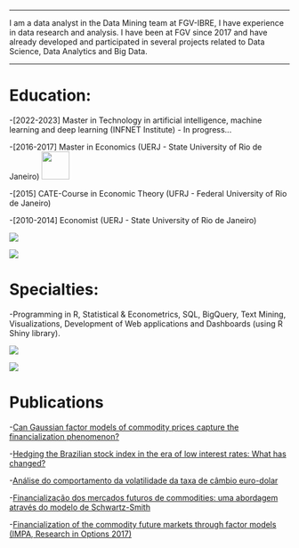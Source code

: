 

---
 
I am a data analyst in the Data Mining team at FGV-IBRE, I have experience in data research and analysis. I have been at FGV since 2017 and have already developed and participated in several projects related to Data Science, Data Analytics and Big Data.

---


# Education:

-[2022-2023] Master in Technology in artificial intelligence, machine learning and deep learning (INFNET Institute) - In progress...

-[2016-2017] Master in Economics (UERJ - State University of Rio de Janeiro) <img src="fa-circle-check" width="50" height="50"> 

<FontAwesomeIcon icon="fab fa-github" />

<i class="fa-duotone fa-circle-check"></i>

-[2015] CATE-Course in Economic Theory (UFRJ - Federal University of Rio de Janeiro)

-[2010-2014] Economist (UERJ - State University of Rio de Janeiro) 

[<img src="https://img.shields.io/badge/LABEL-MESSAGE-COLOR.svg?logo=data:image/png;base64,DATA">](<LINK>)

[<img src="https://fontawesome.com/icons/circle-check?s=duotone;base64,DATA">](<LINK>)


# Specialties:

-Programming in R, Statistical & Econometrics, SQL, BigQuery, Text Mining, Visualizations, Development of Web applications and Dashboards (using R Shiny library).

[<img src="https://img.shields.io/badge/R-276DC3?style=for-the-badge&logo=r&logoColor=white;base64,DATA">](<LINK>)

[<img src="https://github-readme-stats.vercel.app/api/top-langs/?username={wfaquieri};base64,DATA">](<LINK>)




# Publications

-[Can Gaussian factor models of commodity prices capture the financialization phenomenon?](https://www.sciencedirect.com/science/article/abs/pii/S1062940819300117)

-[Hedging the Brazilian stock index in the era of low interest rates: What has changed?](https://bibliotecadigital.fgv.br/ojs/index.php/rbfin/article/view/81625)

-[Análise do comportamento da volatilidade da taxa de câmbio euro-dolar](https://www.e-publicacoes.uerj.br/index.php/cadest/article/view/27738)

-[Financialização dos mercados futuros de commodities: uma abordagem através do modelo de Schwartz-Smith](https://www.bdtd.uerj.br:8443/handle/1/7653)

-[Financialization of the commodity future markets through factor models (IMPA, Research in Options 2017)](https://impa.br/wp-content/uploads/2017/11/RiO2017-CT_FAiube.pdf)



